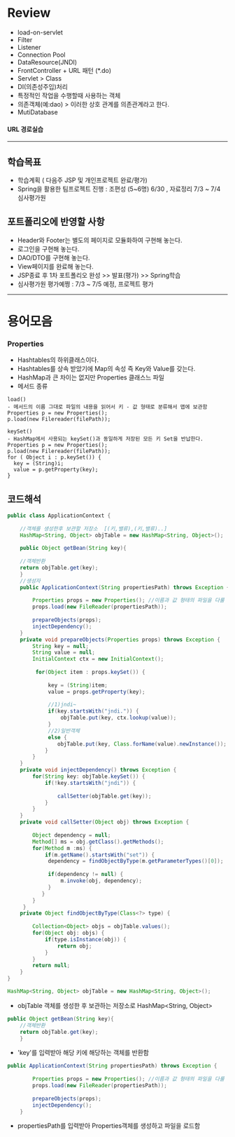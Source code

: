 # Review
- load-on-servlet
- Filter
- Listener
- Connection Pool
- DataResource(JNDI)
- FrontController + URL 패턴 (*.do)
- Servlet > Class
- DI(의존성주입)처리
- 특정적인 작업을 수행할때 사용하는 객체
- 의존객체(예:dao) > 이러한 상호 관계를 의존관계라고 한다.
- MutiDatabase

#### URL 경로실습

-----------------------------------------------------

## 학습목표
- 학습계획 ( 다음주 JSP 및 개인프로젝트 완료/평가)
- Spring을 활용한 팀프로젝트 진행 : 조편성 (5~6명) 6/30 , 자료정리 7/3 ~ 7/4 심사평가원


## 포트폴리오에 반영할 사항
- Header와 Footer는 별도의 페이지로 모듈화하여 구현해 놓는다.
- 로그인을 구현해 놓는다.
- DAO/DTO를 구현해 놓는다.
- View페이지를 완료해 놓는다.
- JSP종료 후 1차 포트폴리오 완성 >> 발표(평가) >> Spring학습
- 심사평가원 평가예쩡 : 7/3 ~ 7/5 예정, 프로젝트 평가
------------------------------------------------------------------------
# 용어모음

### Properties
- Hashtables의 하위클래스이다.
- Hashtables를 상속 받았기에 Map의 속성 즉 Key와 Value를 갖는다.
- HashMap과 큰 차이는 없지만 Properties 클래스느 파일 
- 메서드 종류
```
load()
- 메서드의 이름 그대로 파일의 내용을 읽어서 키 - 값 형태로 분류해서 맵에 보관함
Properties p = new Properties();
p.load(new Filereader(filePath));

keySet()
- HashMap에서 사용되는 keySet()과 동일하게 저장된 모든 키 Set을 반납한다.
Properties p = new Properties();
p.load(new Filereader(filePath));
for ( Object i : p.keySet()) {
  key = (String)i;
  value = p.getProperty(key);
}

```

## 코드해석
```java
public class ApplicationContext {
	
	//객체를 생성한후 보관할 저장소  [(키,밸류),(키,밸류)..]
	HashMap<String, Object> objTable = new HashMap<String, Object>();
	
	public Object getBean(String key){
	
	//객체반환
	return objTable.get(key);
	}
	//생성자
	public ApplicationContext(String propertiesPath) throws Exception {
		
		Properties props = new Properties(); //이름과 값 형태의 파일을 다룰 떄 사용하는 클래스
		props.load(new FileReader(propertiesPath));
		
		prepareObjects(props);
		injectDependency();
	}
	private void prepareObjects(Properties props) throws Exception {
		String key = null;
		String value = null;
		InitialContext ctx = new InitialContext();
		
		 for(Object item : props.keySet()) {
			 
			 key = (String)item;
			 value = props.getProperty(key);
			 
			 //1)jndi~
			 if(key.startsWith("jndi.")) {
				 objTable.put(key, ctx.lookup(value));
			 }
			 //2)일반객체
			 else {
				objTable.put(key, Class.forName(value).newInstance()); 
			} 
		}
	}
	private void injectDependency() throws Exception {
		for(String key: objTable.keySet()) {
			if(!key.startsWith("jndi")) {
				
				callSetter(objTable.get(key));
			}
		}
	}
	private void callSetter(Object obj) throws Exception {
		
		Object dependency = null;
		Method[] ms = obj.getClass().getMethods();
		for(Method m :ms) {
			if(m.getName().startsWith("set")) {
			 dependency = findObjectByType(m.getParameterTypes()[0]);
			 
			 if(dependency != null) {
				 m.invoke(obj, dependency);
			 }
		   }
		}
	 }
	private Object findObjectByType(Class<?> type) {
		
		Collection<Object> objs = objTable.values();
		for(Object obj: objs) {
			if(type.isInstance(obj)) {
				return obj;
			}
		}
		return null;
	}
}
```


```java
HashMap<String, Object> objTable = new HashMap<String, Object>();
```
- objTable 객체를 생성한 후 보관하는 저장소로 HashMap<String, Object> 


```java
public Object getBean(String key){	
	//객체반환
	return objTable.get(key);
	}
```
- 'key'를 입력받아 해당 키에 해당하는 객체를 반환함


```java
public ApplicationContext(String propertiesPath) throws Exception {
		
		Properties props = new Properties(); //이름과 값 형태의 파일을 다룰 떄 사용하는 클래스
		props.load(new FileReader(propertiesPath));
		
		prepareObjects(props);
		injectDependency();
	}
```
- propertiesPath를 입력받아 Properties객체를 생성하고 파일을 로드함
